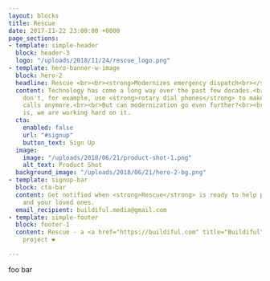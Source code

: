 ```yaml
---
layout: blocks
title: Rescue
date: 2017-11-22 23:00:00 +0000
page_sections:
- template: simple-header
  block: header-3
  logo: "/uploads/2018/11/24/rescue_logo.png"
- template: hero-banner-w-image
  block: hero-2
  headline: Rescue <br><br><strong>Modernizes emergency dispatch<br></strong>
  content: Technology has come a long way over the past few decades.<br><br>We mostly
    don't, for example, use <strong>rotary dial phones</strong> to make emergency
    calls anymore.<br><br>But can modernization go even further?<br><br>The good news
    is, we are working hard on it.
  cta:
    enabled: false
    url: "#signup"
    button_text: Sign Up
  image:
    image: "/uploads/2018/06/21/product-shot-1.png"
    alt_text: Product Shot
  background_image: "/uploads/2018/06/21/hero-2-bg.png"
- template: signup-bar
  block: cta-bar
  content: Get notified when <strong>Rescue</strong> is ready to help protect you
    and your loved ones.
  email_recipient: buildiful.media@gmail.com
- template: simple-footer
  block: footer-1
  content: Rescue - a <a href="https://buildiful.com" title="Buildiful">Buildiful</a>
    project ❤︎

---
```

foo bar